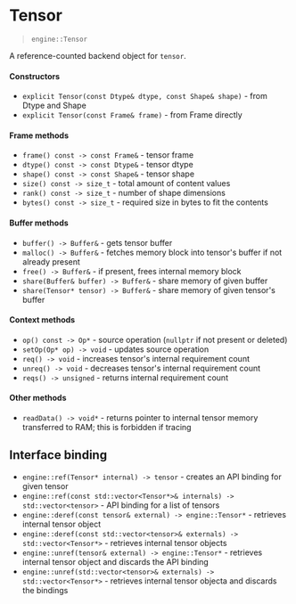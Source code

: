 # Tensor

> `engine::Tensor`

A reference-counted backend object for `tensor`.


#### Constructors

- `explicit Tensor(const Dtype& dtype, const Shape& shape)` - from Dtype and Shape
- `explicit Tensor(const Frame& frame)` - from Frame directly

#### Frame methods

- `frame() const -> const Frame&` - tensor frame
- `dtype() const -> const Dtype&` - tensor dtype 
- `shape() const -> const Shape&` - tensor shape
- `size() const -> size_t` - total amount of content values
- `rank() const -> size_t` - number of shape dimensions 
- `bytes() const -> size_t` - required size in bytes to fit the contents 

#### Buffer methods

- `buffer() -> Buffer&` - gets tensor buffer
- `malloc() -> Buffer&` - fetches memory block into tensor's buffer if not already present
- `free() -> Buffer&` - if present, frees internal memory block
- `share(Buffer& buffer) -> Buffer&` - share memory of given buffer
- `share(Tensor* tensor) -> Buffer&` - share memory of given tensor's buffer

#### Context methods

- `op() const -> Op*` - source operation (`nullptr` if not present or deleted) 
- `setOp(Op* op) -> void` - updates source operation
- `req() -> void` - increases tensor's internal requirement count
- `unreq() -> void` - decreases tensor's internal requirement count
- `reqs() -> unsigned` - returns internal requirement count

#### Other methods

- `readData() -> void*` - returns pointer to internal tensor memory transferred to RAM;
   this is forbidden if tracing

## Interface binding

- `engine::ref(Tensor* internal) -> tensor` - creates an API binding for given tensor
- `engine::ref(const std::vector<Tensor*>& internals) -> std::vector<tensor>` - API binding for a list of tensors
- `engine::deref(const tensor& external) -> engine::Tensor*` - retrieves internal tensor object
- `engine::deref(const std::vector<tensor>& externals) -> std::vector<Tensor*>` - retrieves internal tensor objects
- `engine::unref(tensor& external) -> engine::Tensor*` - retrieves internal tensor object and discards the API binding
- `engine::unref(std::vector<tensor>& externals) -> std::vector<Tensor*>` - retrieves internal tensor objecta and discards the bindings
